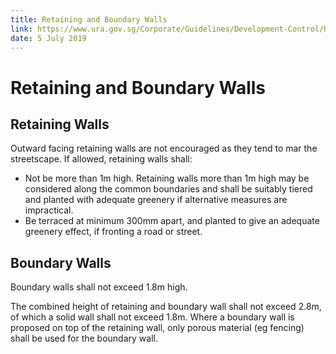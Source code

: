 ```yaml
---
title: Retaining and Boundary Walls
link: https://www.ura.gov.sg/Corporate/Guidelines/Development-Control/Residential/Semi-Detached-Houses/Retaining-Walls
date: 5 July 2019
---
```


# Retaining and Boundary Walls

## Retaining Walls

Outward facing retaining walls are not encouraged as they tend to mar the streetscape. If allowed, retaining walls shall:

- Not be more than 1m high. Retaining walls more than 1m high may be considered along the common boundaries and shall be suitably tiered and planted with adequate greenery if alternative measures are impractical.
- Be terraced at minimum 300mm apart, and planted to give an adequate greenery effect, if fronting a road or street.

## Boundary Walls

Boundary walls shall not exceed 1.8m high.

The combined height of retaining and boundary wall shall not exceed 2.8m, of which a solid wall shall not exceed 1.8m. Where a boundary wall is proposed on top of the retaining wall, only porous material (eg fencing) shall be used for the boundary wall.
